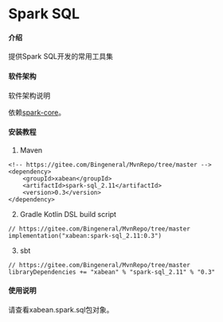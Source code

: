 # Spark SQL

#### 介绍
提供Spark SQL开发的常用工具集

#### 软件架构
软件架构说明

依赖[spark-core](https://gitee.com/Bingeneral/MvnRepo/tree/master/xabean/spark-core_2.11)。

#### 安装教程

1. Maven
```
<!-- https://gitee.com/Bingeneral/MvnRepo/tree/master -->
<dependency>
    <groupId>xabean</groupId>
    <artifactId>spark-sql_2.11</artifactId>
    <version>0.3</version>
</dependency>
```
2. Gradle Kotlin DSL build script
```
// https://gitee.com/Bingeneral/MvnRepo/tree/master
implementation("xabean:spark-sql_2.11:0.3")
```
3. sbt
```
// https://gitee.com/Bingeneral/MvnRepo/tree/master
libraryDependencies += "xabean" % "spark-sql_2.11" % "0.3"
```

#### 使用说明

请查看xabean.spark.sql包对象。
